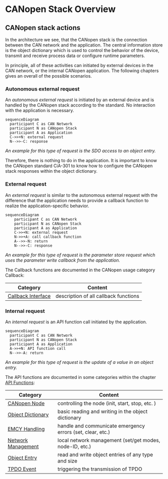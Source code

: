 # CANopen Stack Overview

## CANopen stack actions

In the architecture we see, that the CANopen stack is the connection between the CAN network and the application. The central information store is the object dictionary which is used to control the behavior of the device, transmit and receive process data or configure runtime parameters.

In principle, all of these activities can initiated by external devices in the CAN network, or the internal CANopen application. The following chapters gives an overall of the possible scenarios.

### Autonomous external request

An *autonomous external request* is initiated by an external device and is handled by the CANopen stack according to the standard. No interaction with the application is necessary.

```mermaid
sequenceDiagram
  participant C as CAN Network
  participant N as CANopen Stack
  participant A as Application
  C->>+N: external request
  N-->>-C: response
```

*An example for this type of request is the SDO access to an object entry.*

Therefore, there is nothing to do in the application. It is important to know the CANopen standard CiA-301 to know how to configure the CANopen stack responses within the object dictionary.

### External request

An *external request* is similar to the autonomous external request with the difference that the application needs to provide a callback function to realize the application-specific behavior.

```mermaid
sequenceDiagram
    participant C as CAN Network
    participant N as CANopen Stack
    participant A as Application
    C->>+N: external request
    N->>+A: call callback function
    A-->>-N: return
    N-->>-C: response
```

*An example for this type of request is the parameter store request which uses the parameter write callback from the application.*

The Callback functions are documented in the CANopen usage category Callback:

| Category                               | Content                               |
| -------------------------------------- | ------------------------------------- |
| [Callback Interface](/usage/callbacks) | description of all callback functions |

### Internal request

An *internal request* is an API function call initiated by the application.

```mermaid
sequenceDiagram
  participant C as CAN Network
  participant N as CANopen Stack
  participant A as Application
  A->>+N: API function call
  N-->>-A: return
```

*An example for this type of request is the update of a value in an object entry.*

The API functions are documented in some categories within the chapter [API Functions](/docs/api):

| Category                             | Content                                                    |
| ------------------------------------ | ---------------------------------------------------------- |
| [CANopen Node](/api/node)            | controlling the node (init, start, stop, etc. )            |
| [Object Dictionary](/api/dictionary) | basic reading and writing in the object dictionary         |
| [EMCY Handling](/api/emergency)      | handle and communicate emergency errors (set, clear, etc.) |
| [Network Management](/api/network)   | local network management (set/get modes, node-ID, etc.)    |
| [Object Entry](/api/object)          | read and write object entries of any type and size         |
| [TPDO Event](/api/tpdo)              | triggering the transmission of TPDO                        |
